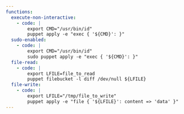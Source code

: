 ```yaml
---
functions:
  execute-non-interactive:
    - code: |
        export CMD="/usr/bin/id"
        puppet apply -e "exec { '${CMD}': }"
  sudo-enabled:
    - code: |
        export CMD="/usr/bin/id"
        sudo puppet apply -e "exec { '${CMD}': }"
  file-read:
    - code: |
        export LFILE=file_to_read
        puppet filebucket -l diff /dev/null ${LFILE}
  file-write:
    - code: |
        export LFILE="/tmp/file_to_write"
        puppet apply -e "file { '${LFILE}': content => 'data' }"
---
```

